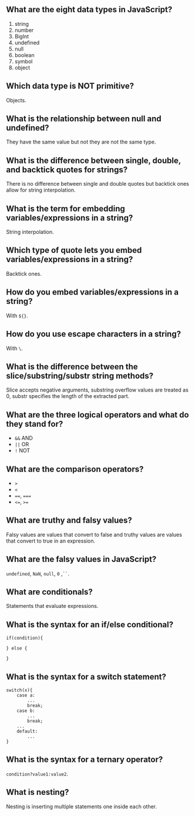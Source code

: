 ## What are the eight data types in JavaScript?

1. string
2. number
3. BigInt
4. undefined
5. null
6. boolean
7. symbol
8. object

## Which data type is NOT primitive?

Objects.

## What is the relationship between null and undefined?

They have the same value but not they are not the same type.

## What is the difference between single, double, and backtick quotes for strings?

There is no difference between single and double quotes but backtick ones allow for string interpolation.

## What is the term for embedding variables/expressions in a string?

String interpolation.

## Which type of quote lets you embed variables/expressions in a string?

Backtick ones.

## How do you embed variables/expressions in a string?

With ``${}``.

## How do you use escape characters in a string?

With `\`.

## What is the difference between the slice/substring/substr string methods?

Slice accepts negative arguments, substring overflow values are treated as 0, substr specifies the length of the extracted part.

## What are the three logical operators and what do they stand for?

- `&&` AND
- `||` OR
- `!` NOT

## What are the comparison operators?

- `>`
- `<`
- `==`, `===`
- `<=`, `>=`

## What are truthy and falsy values?

Falsy values are values that convert to false and truthy values are values that convert to true in an expression.

## What are the falsy values in JavaScript?

`undefined`, `NaN`, `null`, `0` ,` `` `.

## What are conditionals?

Statements that evaluate expressions.

## What is the syntax for an if/else conditional?

```
if(condition){

} else {

}
```

## What is the syntax for a switch statement?

```
switch(x){
    case a:
        ...
        break;
    case b:
        ...
        break;
    ...
    default:
        ...
}
```
## What is the syntax for a ternary operator?

`condition?value1:value2`.

## What is nesting?

Nesting is inserting multiple statements one inside each other.